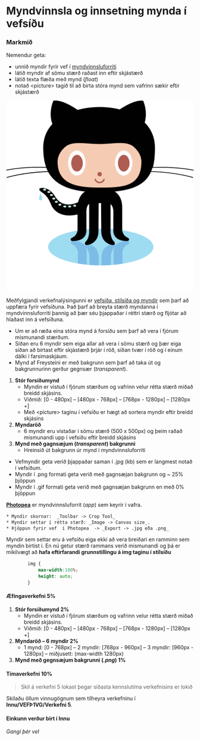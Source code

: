 # Myndvinnsla og innsetning mynda í vefsíðu

### Markmið

Nemendur geta:

* unnið myndir fyrir vef í [myndvinnsluforriti](https://www.photopea.com/)
* látið myndir af sömu stærð raðast inn eftir skjástærð 
* látið texta flæða með mynd (_float_)
* notað &lt;picture> tagið til að birta stóra mynd sem vafrinn sækir eftir skjástærð 

![Octocat](github-octocat.svg)

Meðfylgjandi verkefnalýsingunni er [vefsíða, stílsíða og myndir](Namsefni-6/README.md) sem þarf að uppfæra fyrir vefsíðuna. Það þarf að breyta stærð myndanna í myndvinnsluforriti þannig að þær séu þjappaðar í réttri stærð og fljótar að hlaðast inn á vefsíðuna. 

- Um er að ræða eina stóra mynd á forsíðu sem þarf að vera í fjórum mismunandi stærðum. 
- Síðan eru 6 myndir sem eiga allar að vera í sömu stærð og þær eiga síðan að birtast eftir skjástærð þrjár í röð, síðan tvær í röð og í einum dálki í farsímaskjáum. 
- Mynd af Freysteini er með bakgrunn sem þarf að taka út og bakgrunnurinn gerður gegnsær (_transparent_). 

1. **Stór forsíðumynd**
    * Myndin er vistuð í fjórum stærðum og vafrinn velur rétta stærð miðað breidd skjásins. 
    * Viðmið: [0 - 480px] – [480px - 768px] – [768px - 1280px] – [1280px +]
    * Með &lt;picture> taginu í vefsíðu er hægt að sortera myndir eftir breidd skjásins
1. **Myndaröð** 
    * 6 myndir eru vistaðar í sömu stærð  (500 x 500px) og þeim raðað mismunandi upp í vefsíðu eftir breidd skjásins
1. **Mynd með gagnsæjum (_transparent_) bakgrunni**
    * Hreinsið út bakgrunn úr mynd í myndvinnsluforriti 

* Vefmyndir geta verið þjappaðar saman í .jpg (kb) sem er langmest notað í vefsíðum. 
* Myndir í .png formati geta verið með gagnsæjan bakgrunn og ~ 25% þjöppun
* Myndir í .gif formati geta verið með gagnsæjan bakgrunn en með 0% þjöppun

**[Photopea](https://www.photopea.com/)** er myndvinnsluforrit (_app_) sem keyrir í vafra.

    * Myndir skornar:  _Toolbar -> Crop Tool_
    * Myndir settar í rétta stærð: _Image -> Canvas size_.
    * Þjöppun fyrir vef  í Photopea  -> _Export -> .jpg eða .png_
    
Myndir sem settar eru á vefsíðu eiga ekki að vera breiðari en ramminn sem myndin birtist í. En nú getur stærð rammans verið mismunandi og þá er mikilvægt að **hafa eftirfarandi grunnstillingu á img taginu í stílsíðu** 

```CSS
        img { 
            max-width:100%;
            height: auto;
        }
```

#### Æfingaverkefni 5%

1. **Stór forsíðumynd 2%**
    * Myndin er vistuð í fjórum stærðum og vafrinn velur rétta stærð miðað breidd skjásins. 
    * Viðmið: [0 - 480px] – [480px - 768px] – [768px - 1280px] – [1280px +]
1. **Myndaröð – 6 myndir 2%**
    * 1 mynd: [0 - 768px] – 2 myndir: [768px - 960px] – 3 myndir: [960px - 1280px] – miðjusett: (max-width 1280px)
1. **Mynd með gegnsæjum bakgrunni	(_.png_) 1%**

#### Tímaverkefni 10%

> Skil á verkefni 5 lokast þegar síðasta kennslutíma verkefnisins er lokið

Skilaðu öllum vinnugögnum sem tilheyra verkefninu í **Innu/VEFÞ1VG/Verkefni 5**. 

#### Einkunn verður birt í Innu

_Gangi þér vel_


